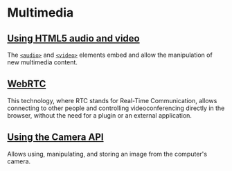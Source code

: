# Multimedia

## [Using HTML5 audio and video](https://developer.mozilla.org/en-US/docs/Using_HTML5_audio_and_video)

The [`<audio>`](https://developer.mozilla.org/en-US/docs/Web/HTML/Element/audio) and [`<video>`](https://developer.mozilla.org/en-US/docs/Web/HTML/Element/video) elements embed and allow the manipulation of new multimedia content.

## [WebRTC](https://developer.mozilla.org/en-US/docs/WebRTC)

This technology, where RTC stands for Real-Time Communication, allows connecting to other people and controlling videoconferencing directly in the browser, without the need for a plugin or an external application.

## [Using the Camera API](https://developer.mozilla.org/en-US/docs/DOM/Using_the_Camera_API)

Allows using, manipulating, and storing an image from the computer's camera.
